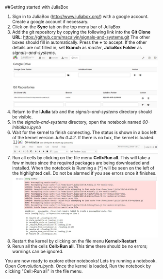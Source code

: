 ##Getting started with JuliaBox
1. Sign in to JuliaBox (http://www.juliabox.org/) with a google account. Create a google account if necessary.
2. Click on the **Sync** tab on the top menu bar of JuliaBox
3. Add the git repository by copying the following link  into the **Git Clone URL**: https://github.com/macalvin/signals-and-systems.git The other boxes should fill in automatically. Press the **+** to accept. If the other details are not filled in, set **Branch** as *master*, **JuliaBox Folder** as *signals-and-systems*. 
  ![sync.jpg](img/sync.jpg)
4. Return to the **IJulia** tab and the *signals-and-systems* directory should be visible.
5. In the *signals-and-systems* directory, open the notebook named *00-Initialize.ipynb*
6. Wait for the kernel to finish connecting. The status is shown in a box left of the kernel version *Julia 0.4.2*. If there is no box, the kernel is loaded.
  ![kernel_status.jpg](img/kernel_status.jpg)
7. Run all cells by clicking on the file menu **Cell>Run all**. This will take a few minutes since the required packages are being downloaded and installed. When the notebook is Running a [\*] will be seen on the left of the highlighted cell. Do not be alarmed if you see errors once it finishes.
  ![error.jpg](img/error.jpg)
8. Restart the kernel by clicking on the file menu **Kernel>Restart**
9. Rerun all the cells **Cell>Run all**. This time there should be no errors; warnings can be ignored.

You are now ready to explore other notebooks! Lets try running a notebook. Open *Convolution.ipynb*. Once the kernel is loaded, Run the notebook by clicking "Cell>Run all" in the file menu.


